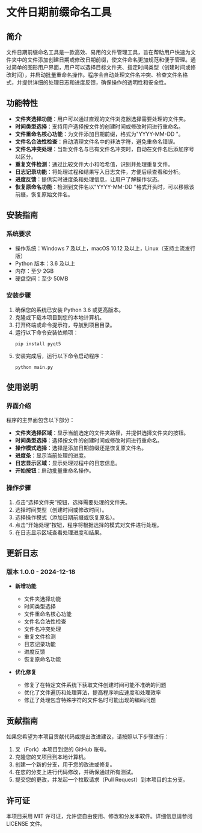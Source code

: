 # 文件日期前缀命名工具

## 简介

文件日期前缀命名工具是一款高效、易用的文件管理工具，旨在帮助用户快速为文件夹中的文件添加创建日期或修改日期前缀，使文件命名更加规范和便于管理。通过简单的图形用户界面，用户可以选择目标文件夹、指定时间类型（创建时间或修改时间），并启动批量重命名操作。程序会自动处理文件名冲突、检查文件名格式，并提供详细的处理日志和进度反馈，确保操作的透明性和安全性。

## 功能特性

- **文件夹选择功能**：用户可以通过直观的文件浏览器选择需要处理的文件夹。
- **时间类型选择**：支持用户选择按文件的创建时间或修改时间进行重命名。
- **文件重命名核心功能**：为文件添加日期前缀，格式为"YYYY-MM-DD "。
- **文件名合法性检查**：自动清理文件名中的非法字符，避免重命名错误。
- **文件名冲突处理**：当新文件名与已有文件名冲突时，自动在文件名后添加序号以区分。
- **重复文件检测**：通过比较文件大小和哈希值，识别并处理重复文件。
- **日志记录功能**：将处理过程和结果写入日志文件，方便后续查看和分析。
- **进度反馈**：提供实时进度条和处理信息，让用户了解操作状态。
- **恢复原命名功能**：检测到文件名以"YYYY-MM-DD "格式开头时，可以移除该前缀，恢复原始文件名。

## 安装指南

### 系统要求

- 操作系统：Windows 7 及以上，macOS 10.12 及以上，Linux（支持主流发行版）
- Python 版本：3.6 及以上
- 内存：至少 2GB
- 硬盘空间：至少 50MB

### 安装步骤

1. 确保您的系统已安装 Python 3.6 或更高版本。
2. 克隆或下载本项目到您的本地计算机。
3. 打开终端或命令提示符，导航到项目目录。
4. 运行以下命令安装依赖项：
    ```
    pip install pyqt5
    ```
5. 安装完成后，运行以下命令启动程序：
    ```
    python main.py
    ```

## 使用说明

### 界面介绍

程序的主界面包含以下部分：

- **文件夹选择区域**：显示当前选定的文件夹路径，并提供选择文件夹的按钮。
- **时间类型选择**：选择按文件的创建时间或修改时间进行重命名。
- **操作模式选择**：选择是添加日期前缀还是恢复原文件名。
- **进度条**：显示当前处理的进度。
- **日志显示区域**：显示处理过程中的日志信息。
- **开始按钮**：启动批量重命名操作。

### 操作步骤

1. 点击“选择文件夹”按钮，选择需要处理的文件夹。
2. 选择时间类型（创建时间或修改时间）。
3. 选择操作模式（添加日期前缀或恢复原名）。
4. 点击“开始处理”按钮，程序将根据选择的模式对文件进行处理。
5. 在日志显示区域查看处理进度和结果。

## 更新日志

### 版本 1.0.0 - 2024-12-18

- **新增功能**
  - 文件夹选择功能
  - 时间类型选择
  - 文件重命名核心功能
  - 文件名合法性检查
  - 文件名冲突处理
  - 重复文件检测
  - 日志记录功能
  - 进度反馈
  - 恢复原命名功能

- **优化修复**
  - 修复了在特定文件系统下获取文件创建时间可能不准确的问题
  - 优化了文件遍历和处理算法，提高程序响应速度和处理效率
  - 修正了处理包含特殊字符的文件名时可能出现的编码问题

## 贡献指南

如果您希望为本项目贡献代码或提出改进建议，请按照以下步骤进行：

1. 叉（Fork）本项目到您的 GitHub 账号。
2. 克隆您的叉项目到本地计算机。
3. 创建一个新的分支，用于您的改进或修复。
4. 在您的分支上进行代码修改，并确保通过所有测试。
5. 提交您的更改，并发起一个拉取请求（Pull Request）到本项目的主分支。

## 许可证

本项目采用 MIT 许可证，允许您自由使用、修改和分发本软件。详细信息请参阅 LICENSE 文件。
